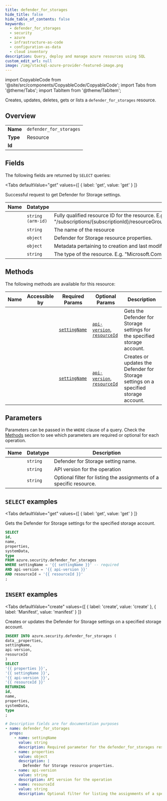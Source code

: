 ```yaml
--- 
title: defender_for_storages
hide_title: false
hide_table_of_contents: false
keywords:
  - defender_for_storages
  - security
  - azure
  - infrastructure-as-code
  - configuration-as-data
  - cloud inventory
description: Query, deploy and manage azure resources using SQL
custom_edit_url: null
image: /img/stackql-azure-provider-featured-image.png
---
```


import CopyableCode from '@site/src/components/CopyableCode/CopyableCode';
import Tabs from '@theme/Tabs';
import TabItem from '@theme/TabItem';

Creates, updates, deletes, gets or lists a <code>defender_for_storages</code> resource.

## Overview
<table><tbody>
<tr><td><b>Name</b></td><td><code>defender_for_storages</code></td></tr>
<tr><td><b>Type</b></td><td>Resource</td></tr>
<tr><td><b>Id</b></td><td><CopyableCode code="azure.security.defender_for_storages" /></td></tr>
</tbody></table>

## Fields

The following fields are returned by `SELECT` queries:

<Tabs
    defaultValue="get"
    values={[
        { label: 'get', value: 'get' }
    ]}
>
<TabItem value="get">

Successful request to get Defender for Storage settings.

<table>
<thead>
    <tr>
    <th>Name</th>
    <th>Datatype</th>
    <th>Description</th>
    </tr>
</thead>
<tbody>
<tr>
    <td><CopyableCode code="id" /></td>
    <td><code>string (arm-id)</code></td>
    <td>Fully qualified resource ID for the resource. E.g. "/subscriptions/&#123;subscriptionId&#125;/resourceGroups/&#123;resourceGroupName&#125;/providers/&#123;resourceProviderNamespace&#125;/&#123;resourceType&#125;/&#123;resourceName&#125;"</td>
</tr>
<tr>
    <td><CopyableCode code="name" /></td>
    <td><code>string</code></td>
    <td>The name of the resource</td>
</tr>
<tr>
    <td><CopyableCode code="properties" /></td>
    <td><code>object</code></td>
    <td>Defender for Storage resource properties.</td>
</tr>
<tr>
    <td><CopyableCode code="systemData" /></td>
    <td><code>object</code></td>
    <td>Metadata pertaining to creation and last modification of the resource.</td>
</tr>
<tr>
    <td><CopyableCode code="type" /></td>
    <td><code>string</code></td>
    <td>The type of the resource. E.g. "Microsoft.Compute/virtualMachines" or "Microsoft.Storage/storageAccounts"</td>
</tr>
</tbody>
</table>
</TabItem>
</Tabs>

## Methods

The following methods are available for this resource:

<table>
<thead>
    <tr>
    <th>Name</th>
    <th>Accessible by</th>
    <th>Required Params</th>
    <th>Optional Params</th>
    <th>Description</th>
    </tr>
</thead>
<tbody>
<tr>
    <td><a href="#get"><CopyableCode code="get" /></a></td>
    <td><CopyableCode code="select" /></td>
    <td><a href="#parameter-settingName"><code>settingName</code></a></td>
    <td><a href="#parameter-api-version"><code>api-version</code></a>, <a href="#parameter-resourceId"><code>resourceId</code></a></td>
    <td>Gets the Defender for Storage settings for the specified storage account.</td>
</tr>
<tr>
    <td><a href="#create"><CopyableCode code="create" /></a></td>
    <td><CopyableCode code="insert" /></td>
    <td><a href="#parameter-settingName"><code>settingName</code></a></td>
    <td><a href="#parameter-api-version"><code>api-version</code></a>, <a href="#parameter-resourceId"><code>resourceId</code></a></td>
    <td>Creates or updates the Defender for Storage settings on a specified storage account.</td>
</tr>
</tbody>
</table>

## Parameters

Parameters can be passed in the `WHERE` clause of a query. Check the [Methods](#methods) section to see which parameters are required or optional for each operation.

<table>
<thead>
    <tr>
    <th>Name</th>
    <th>Datatype</th>
    <th>Description</th>
    </tr>
</thead>
<tbody>
<tr id="parameter-settingName">
    <td><CopyableCode code="settingName" /></td>
    <td><code>string</code></td>
    <td>Defender for Storage setting name.</td>
</tr>
<tr id="parameter-api-version">
    <td><CopyableCode code="api-version" /></td>
    <td><code>string</code></td>
    <td>API version for the operation</td>
</tr>
<tr id="parameter-resourceId">
    <td><CopyableCode code="resourceId" /></td>
    <td><code>string</code></td>
    <td>Optional filter for listing the assignments of a specific resource.</td>
</tr>
</tbody>
</table>

## `SELECT` examples

<Tabs
    defaultValue="get"
    values={[
        { label: 'get', value: 'get' }
    ]}
>
<TabItem value="get">

Gets the Defender for Storage settings for the specified storage account.

```sql
SELECT
id,
name,
properties,
systemData,
type
FROM azure.security.defender_for_storages
WHERE settingName = '{{ settingName }}' -- required
AND api-version = '{{ api-version }}'
AND resourceId = '{{ resourceId }}'
;
```
</TabItem>
</Tabs>


## `INSERT` examples

<Tabs
    defaultValue="create"
    values={[
        { label: 'create', value: 'create' },
        { label: 'Manifest', value: 'manifest' }
    ]}
>
<TabItem value="create">

Creates or updates the Defender for Storage settings on a specified storage account.

```sql
INSERT INTO azure.security.defender_for_storages (
data__properties,
settingName,
api-version,
resourceId
)
SELECT 
'{{ properties }}',
'{{ settingName }}',
'{{ api-version }}',
'{{ resourceId }}'
RETURNING
id,
name,
properties,
systemData,
type
;
```
</TabItem>
<TabItem value="manifest">

```yaml
# Description fields are for documentation purposes
- name: defender_for_storages
  props:
    - name: settingName
      value: string
      description: Required parameter for the defender_for_storages resource.
    - name: properties
      value: object
      description: |
        Defender for Storage resource properties.
    - name: api-version
      value: string
      description: API version for the operation
    - name: resourceId
      value: string
      description: Optional filter for listing the assignments of a specific resource.
```
</TabItem>
</Tabs>
